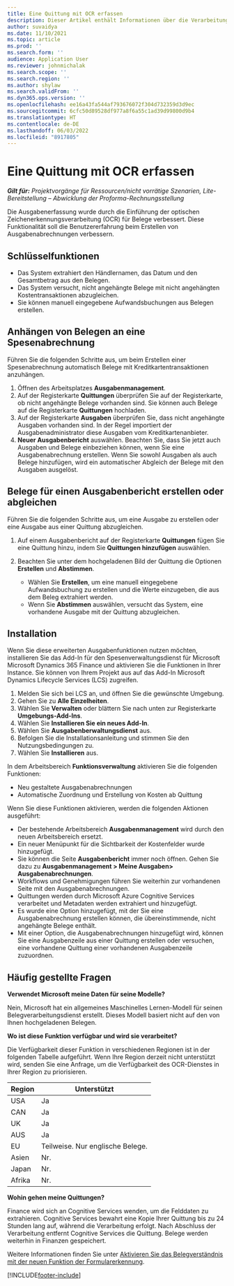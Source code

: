 ```yaml
---
title: Eine Quittung mit OCR erfassen
description: Dieser Artikel enthält Informationen über die Verarbeitung optischer Zeichenerkennung (OCR) für Quittungen.
author: suvaidya
ms.date: 11/10/2021
ms.topic: article
ms.prod: ''
ms.search.form: ''
audience: Application User
ms.reviewer: johnmichalak
ms.search.scope: ''
ms.search.region: ''
ms.author: shylaw
ms.search.validFrom: ''
ms.dyn365.ops.version: ''
ms.openlocfilehash: ee16a43fa544af793676072f304d732359d3d9ec
ms.sourcegitcommit: 6cfc50d89528df977a8f6a55c1ad39d99800d9b4
ms.translationtype: HT
ms.contentlocale: de-DE
ms.lasthandoff: 06/03/2022
ms.locfileid: "8917805"
---
```

# <a name="capture-a-receipt-using-ocr"></a>Eine Quittung mit OCR erfassen

_**Gilt für:** Projektvorgänge für Ressourcen/nicht vorrätige Szenarien, Lite-Bereitstellung – Abwicklung der Proforma-Rechnungsstellung_

Die Ausgabenerfassung wurde durch die Einführung der optischen Zeichenerkennungsverarbeitung (OCR) für Belege verbessert. Diese Funktionalität soll die Benutzererfahrung beim Erstellen von Ausgabenabrechnungen verbessern.

## <a name="key-features"></a>Schlüsselfunktionen

- Das System extrahiert den Händlernamen, das Datum und den Gesamtbetrag aus den Belegen.
- Das System versucht, nicht angehängte Belege mit nicht angehängten Kostentransaktionen abzugleichen.
- Sie können manuell eingegebene Aufwandsbuchungen aus Belegen erstellen.

## <a name="attach-receipts-to-an-expense-report"></a>Anhängen von Belegen an eine Spesenabrechnung

Führen Sie die folgenden Schritte aus, um beim Erstellen einer Spesenabrechnung automatisch Belege mit Kreditkartentransaktionen anzuhängen.

  1. Öffnen des Arbeitsplatzes **Ausgabenmanagement**.
  2. Auf der Registerkarte **Quittungen** überprüfen Sie auf der Registerkarte, ob nicht angehängte Belege vorhanden sind. Sie können auch Belege auf die Registerkarte **Quittungen** hochladen.
  3. Auf der Registerkarte **Ausgaben** überprüfen Sie, dass  nicht angehängte Ausgaben vorhanden sind. In der Regel importiert der Ausgabenadministrator diese Ausgaben vom Kreditkartenanbieter.
  4. **Neuer Ausgabenbericht** auswählen. Beachten Sie, dass Sie jetzt auch Ausgaben und Belege einbeziehen können, wenn Sie eine Ausgabenabrechnung erstellen. Wenn Sie sowohl Ausgaben als auch Belege hinzufügen, wird ein automatischer Abgleich der Belege mit den Ausgaben ausgelöst.

## <a name="create-or-match-receipts-to-an-expense-report"></a>Belege für einen Ausgabenbericht erstellen oder abgleichen
Führen Sie die folgenden Schritte aus, um eine Ausgabe zu erstellen oder eine Ausgabe aus einer Quittung abzugleichen.

  1. Auf einem Ausgabenbericht auf der Registerkarte **Quittungen** fügen Sie eine Quittung hinzu, indem Sie **Quittungen hinzufügen** auswählen.
  2. Beachten Sie unter dem hochgeladenen Bild der Quittung die Optionen **Erstellen** und **Abstimmen**.

      - Wählen Sie **Erstellen**, um eine manuell eingegebene Aufwandsbuchung zu erstellen und die Werte einzugeben, die aus dem Beleg extrahiert werden.
      - Wenn Sie **Abstimmen** auswählen, versucht das System, eine vorhandene Ausgabe mit der Quittung abzugleichen.

## <a name="installation"></a>Installation

Wenn Sie diese erweiterten Ausgabenfunktionen nutzen möchten, installieren Sie das Add-In für den Spesenverwaltungsdienst für Microsoft Microsoft Dynamics 365 Finance und aktivieren Sie die Funktionen in Ihrer Instance. Sie können von Ihrem Projekt aus auf das Add-In Microsoft Dynamics Lifecycle Services (LCS) zugreifen.

1. Melden Sie sich bei LCS an, und öffnen Sie die gewünschte Umgebung.
2. Gehen Sie zu **Alle Einzelheiten**.
3. Wählen Sie **Verwalten** oder blättern Sie nach unten zur Registerkarte **Umgebungs-Add-Ins**.
4. Wählen Sie **Installieren Sie ein neues Add-In**.
5. Wählen Sie **Ausgabenberwaltungsdienst** aus.
6. Befolgen Sie die Installationsanleitung und stimmen Sie den Nutzungsbedingungen zu.
7. Wählen Sie **Installieren** aus.

In dem Arbeitsbereich **Funktionsverwaltung** aktivieren Sie die folgenden Funktionen:

- Neu gestaltete Ausgabenabrechnungen
- Automatische Zuordnung und Erstellung von Kosten ab Quittung

Wenn Sie diese Funktionen aktivieren, werden die folgenden Aktionen ausgeführt:

- Der bestehende Arbeitsbereich **Ausgabenmanagement** wird durch den neuen Arbeitsbereich ersetzt.
- Ein neuer Menüpunkt für die Sichtbarkeit der Kostenfelder wurde hinzugefügt.
- Sie können die Seite **Ausgabenbericht** immer noch öffnen. Gehen Sie dazu zu **Ausgabenmanagement > Meine Ausgaben> Ausgabenabrechnungen**.
- Workflows und Genehmigungen führen Sie weiterhin zur vorhandenen Seite mit den Ausgabenabrechnungen.
- Quittungen werden durch Microsoft Azure Cognitive Services verarbeitet und Metadaten werden extrahiert und hinzugefügt.
- Es wurde eine Option hinzugefügt, mit der Sie eine Ausgabenabrechnung erstellen können, die übereinstimmende, nicht angehängte Belege enthält.
- Mit einer Option, die Ausgabenabrechnungen hinzugefügt wird, können Sie eine Ausgabenzeile aus einer Quittung erstellen oder versuchen, eine vorhandene Quittung einer vorhandenen Ausgabenzeile zuzuordnen.

## <a name="frequently-asked-questions"></a>Häufig gestellte Fragen

**Verwendet Microsoft meine Daten für seine Modelle?**

Nein, Microsoft hat ein allgemeines Maschinelles Lernen-Modell für seinen Belegverarbeitungsdienst erstellt. Dieses Modell basiert nicht auf den von Ihnen hochgeladenen Belegen.

**Wo ist diese Funktion verfügbar und wird sie verarbeitet?**

Die Verfügbarkeit dieser Funktion in verschiedenen Regionen ist in der folgenden Tabelle aufgeführt. Wenn Ihre Region derzeit nicht unterstützt wird, senden Sie eine Anfrage, um die Verfügbarkeit des OCR-Dienstes in Ihrer Region zu priorisieren. 

| Region | Unterstützt                         |
|--------|-----------------------------------|
| USA    | Ja                               |
| CAN    | Ja                               |
| UK     | Ja                               |
| AUS    | Ja                               |
| EU     | Teilweise. Nur englische Belege. |
| Asien   | Nr.                                |
| Japan  | Nr.                                |
| Afrika | Nr.                                |

**Wohin gehen meine Quittungen?**

Finance wird sich an Cognitive Services wenden, um die Felddaten zu extrahieren. Cognitive Services bewahrt eine Kopie Ihrer Quittung bis zu 24 Stunden lang auf, während die Verarbeitung erfolgt. Nach Abschluss der Verarbeitung entfernt Cognitive Services die Quittung. Belege werden weiterhin in Finanzen gespeichert.

Weitere Informationen finden Sie unter [Aktivieren Sie das Belegverständnis mit der neuen Funktion der Formularerkennung](https://azure.microsoft.com/blog/enable-receipt-understanding-with-form-recognizer-s-new-capability/).


[!INCLUDE[footer-include](../includes/footer-banner.md)]
